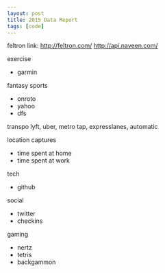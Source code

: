 ```yaml
---
layout: post
title: 2015 Data Report
tags: [code]
---
```


feltron link: http://feltron.com/
http://api.naveen.com/

exercise
- garmin

fantasy sports
- onroto
- yahoo
- dfs

transpo
lyft, uber, metro tap, expresslanes, automatic

location captures
- time spent at home
- time spent at work

tech
- github

social
- twitter
- checkins

gaming
- nertz
- tetris
- backgammon

